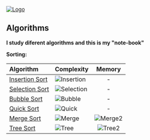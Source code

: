 [![Logo](https://raw.githubusercontent.com/ogycode/Algorithms/master/merch/logo.jpg)](https://github.com/ogycode/Algorithms)

## Algorithms
**I study diferent algorithms and this is my "note-book"**

**Sorting:**

|Algorithm  |Сomplexity   	|Memory   	|
|:--- 	    |:--- 	        |:---: 	    |
| [Insertion Sort](https://github.com/ogycode/Algorithms/tree/master/src/Algorithms/InsertionSort) | ![Insertion](http://mathurl.com/y84xndgf.png) | \- |
| [Selection Sort](https://github.com/ogycode/Algorithms/tree/master/src/Algorithms/SelectionSort) | ![Selection](http://mathurl.com/y84xndgf.png) | \- |
| [Bubble Sort](https://github.com/ogycode/Algorithms/tree/master/src/Algorithms/BubbleSort) | ![Bubble](http://mathurl.com/y84xndgf.png) | \- |
|[Quick Sort](https://github.com/ogycode/Algorithms/tree/master/src/Algorithms/QuickSort)| ![Quick](http://mathurl.com/ybaxoxnb.png) | \- |
| [Merge Sort](https://github.com/ogycode/Algorithms/tree/master/src/Algorithms/MergeSort) | ![Merge](http://mathurl.com/ya7dl7j2.png) | ![Merge2](http://mathurl.com/yauh8dan.png) |
|[Tree Sort](https://github.com/ogycode/Algorithms/tree/master/src/Algorithms/TreeSort)| ![Tree](http://mathurl.com/ya7dl7j2.png) | ![Tree2](http://mathurl.com/yauh8dan.png) |
